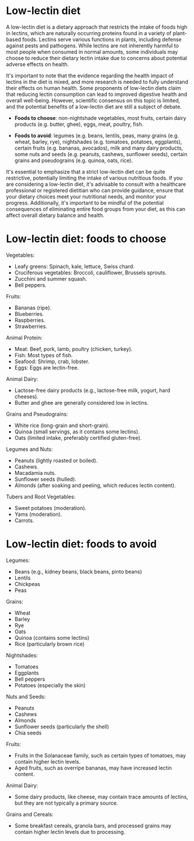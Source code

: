 # Low-lectin diet

A low-lectin diet is a dietary approach that restricts the intake of foods high in lectins, which are naturally occurring proteins found in a variety of plant-based foods. Lectins serve various functions in plants, including defense against pests and pathogens. While lectins are not inherently harmful to most people when consumed in normal amounts, some individuals may choose to reduce their dietary lectin intake due to concerns about potential adverse effects on health.

It's important to note that the evidence regarding the health impact of lectins in the diet is mixed, and more research is needed to fully understand their effects on human health. Some proponents of low-lectin diets claim that reducing lectin consumption can lead to improved digestive health and overall well-being. However, scientific consensus on this topic is limited, and the potential benefits of a low-lectin diet are still a subject of debate.

* **Foods to choose**: non-nightshade vegetables, most fruits, certain dairy products (e.g. butter, ghee), eggs, meat, poultry, fish.

* **Foods to avoid**: legumes (e.g. beans, lentils, peas, many grains (e.g. wheat, barley, rye), nightshades (e.g. tomatoes, potatoes, eggplants), certain fruits (e.g. bananas, avocados), milk and many dairy products, some nuts and seeds (e.g. peanuts, cashews, sunflower seeds), certain grains and pseudograins (e.g. quinoa, oats, rice).

It's essential to emphasize that a strict low-lectin diet can be quite restrictive, potentially limiting the intake of various nutritious foods. If you are considering a low-lectin diet, it's advisable to consult with a healthcare professional or registered dietitian who can provide guidance, ensure that your dietary choices meet your nutritional needs, and monitor your progress. Additionally, it's important to be mindful of the potential consequences of eliminating entire food groups from your diet, as this can affect overall dietary balance and health.

# Low-lectin diet: foods to choose

Vegetables:

* Leafy greens: Spinach, kale, lettuce, Swiss chard.
* Cruciferous vegetables: Broccoli, cauliflower, Brussels sprouts.
* Zucchini and summer squash.
* Bell peppers.

Fruits:

* Bananas (ripe).
* Blueberries.
* Raspberries.
* Strawberries.

Animal Protein:

* Meat: Beef, pork, lamb, poultry (chicken, turkey).
* Fish: Most types of fish.
* Seafood: Shrimp, crab, lobster.
* Eggs: Eggs are lectin-free.

Animal Dairy:

* Lactose-free dairy products (e.g., lactose-free milk, yogurt, hard cheeses).
* Butter and ghee are generally considered low in lectins.

Grains and Pseudograins:

* White rice (long-grain and short-grain).
* Quinoa (small servings, as it contains some lectins).
* Oats (limited intake, preferably certified gluten-free).

Legumes and Nuts:

* Peanuts (lightly roasted or boiled).
* Cashews.
* Macadamia nuts.
* Sunflower seeds (hulled).
* Almonds (after soaking and peeling, which reduces lectin content).

Tubers and Root Vegetables:

* Sweet potatoes (moderation).
* Yams (moderation).
* Carrots.

# Low-lectin diet: foods to avoid

Legumes:

* Beans (e.g., kidney beans, black beans, pinto beans)
* Lentils
* Chickpeas
* Peas

Grains:

* Wheat
* Barley
* Rye
* Oats
* Quinoa (contains some lectins)
* Rice (particularly brown rice)

Nightshades:

* Tomatoes
* Eggplants
* Bell peppers
* Potatoes (especially the skin)

Nuts and Seeds:

* Peanuts
* Cashews
* Almonds
* Sunflower seeds (particularly the shell)
* Chia seeds

Fruits:

* Fruits in the Solanaceae family, such as certain types of tomatoes, may contain higher lectin levels.
* Aged fruits, such as overripe bananas, may have increased lectin content.

Animal Dairy:

* Some dairy products, like cheese, may contain trace amounts of lectins, but they are not typically a primary source.

Grains and Cereals:

* Some breakfast cereals, granola bars, and processed grains may contain higher lectin levels due to processing.
